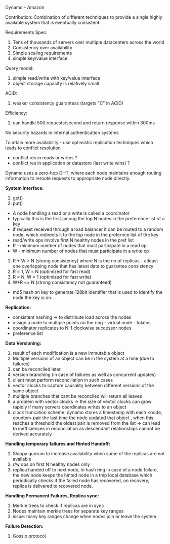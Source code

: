 Dynamo - Amazon

Contribution: Combination of different techniques to provide a single highly available system that is eventually consistent.


Requirements Spec:
1. Tens of thousands of servers over multiple datacenters across the world
2. Consistency over availability
3. Simple scaling requirements
4. simple key/value interface


Query model:
1. simple read/write with key/value interface
2. object storage capacity is relatively small

ACID:
1. weaker consistency guarantess (targets "C" in ACID)

Efficiency:
1. can handle 500 requests/second and return response within 300ms

No security hazards in internal authentication systems




To attain more availability - use optimistic replication techniques which leads to conflict resolution

- conflict res in reads or writes ?
- conflict res in application or datastore (last write wins) ?


Dynamo uses a zero-hop DHT, where each node maintains enough routing information to reroute requests to appropriate node directly.


**System Interface:**
1. get()
2. put()


- A node handling a read or a write is called a coordinator
- typically this is the first among the top N nodes in the preference list of a key
- if request received through a load balancer it can be routed to a random node, which redirects it to the top node in the prefernce list of the key
- read/write ops involve first N healthy nodes in the pref list
- R - minimum number of nodes that must participate in a read op
- W - minimum number of nodes that must participate in a write op

1. R + W > N (strong consistency) where N is the no of replicas - atleast one overlapping node that has latest data to guarantee consistency
2. R = 1, W = N (optimized for fast read)
3. R = N, W = 1 (optimized for fast write)
4. W+R <= N (strong consistency not guaranteed)

- md5 hash on key to generate 128bit identifier that is used to identify the node the key is on.

**Replication:**
- consistent hashing -> to distribute load across the nodes
- assign a node to multiple points on the ring - virtual node - tokens
- coordinator replicates to N-1 clockwise successor nodes
- preference list

**Data Versioning:**
1. result of each modification is a new immutable object
2. Multiple versions of an object can be in the system at a time (due to failures)
3. can be reconciled later
4. version branching (in case of failures as well as concurrent updates)
5. client must perform reconciliation in such cases
6. vector clocks to capture causality between different versions of the same object
7. multiple branches that cant be reconciled will return all leaves
8. a problem with vector clocks -> the size of vector clocks can grow rapidly if many servers coordinates writes to an object
9. clock truncation scheme: dynamo stores a timestamp with each <node, counter> pair the last time the node updated that object , when this reaches a threshold the oldest pair is removed from the list -> can lead to inefficiences in reconcilation as descendant relationships cannot be derived accurately




**Handling temporary failures and Hinted Handoff:**

1. Sloppy quorum to increase availability when some of the replicas are not available
2. r/w ops on first N healthy nodes only
3. replica handed off to next node, in hash ring in case of a node failure, the new node keeps the hinted node in a tmp local database which periodically checks if the failed node has recovered, on recovery, replica is delivered to recovered node.

**Handling Permanent Failures, Replica sync:**
1. Merkle trees to check if replicas are in sync
2. Nodes maintain merkle trees for separate key ranges
3. issue: many key ranges change when nodes join or leave the system


**Failure Detection:**
1. Gossip protocol


